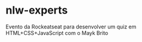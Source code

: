 # nlw-experts
Evento da Rockeatseat para desenvolver um quiz em HTML+CSS+JavaScript com o Mayk Brito
